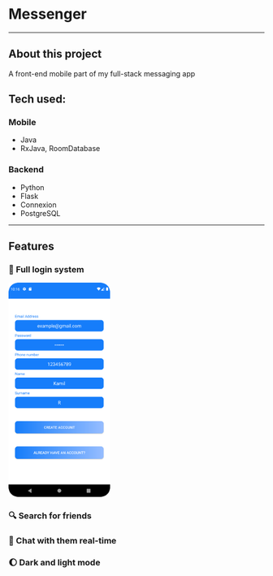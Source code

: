 # Messenger
---
## About this project
A front-end mobile part of my full-stack messaging app

## Tech used:
### Mobile
- Java
- RxJava, RoomDatabase
### Backend
- Python
- Flask
- Connexion
- PostgreSQL
---
## Features

### :pushpin: Full login system

<img src="messenger_screenshots/create_account.png" alt="drawing" width="200"/>

### :mag: Search for friends

### :email: Chat with them real-time

### :moon: Dark and light mode
